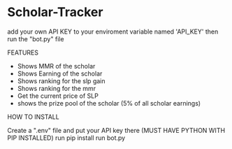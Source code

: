 # Scholar-Tracker

add your own API KEY to your enviroment variable named 'API_KEY'
then run the "bot.py" file

FEATURES
- Shows MMR of the scholar
- Shows Earning of the scholar
- Shows ranking for the slp gain
- Shows ranking for the mmr
- Get the current price of SLP
- shows the prize pool of the scholar (5% of all scholar earnings)

HOW TO INSTALL

Create a ".env" file and put your API key there
(MUST HAVE PYTHON WITH PIP INSTALLED) run pip install <the requirements.txt>
run bot.py
